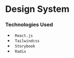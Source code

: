 # Design System

<h3> Technologies Used </h3>
 <ul>
 <li> <code> React.js </code> </li>
 <li> <code> Tailwindcss </code> </li>
 <li> <code> Storybook </code> </li>
<li> <code> Radix </code> </li>
 </ul>
